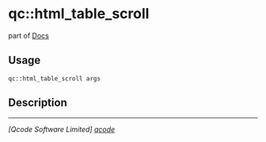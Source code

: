 qc::html_table_scroll
=====================

part of [Docs](.)

Usage
-----
`qc::html_table_scroll args`

Description
-----------


----------------------------------
*[Qcode Software Limited] [qcode]*

[qcode]: http://www.qcode.co.uk "Qcode Software"